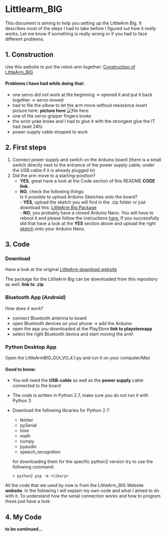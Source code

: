 # Littlearm_BIG

This document is aiming to help you setting up the LittleArm Big. It describes most of the steps I had to take before I figured out how it really works. Let me know if something is really wrong or if you had to face different problems.

## 1. Construction ##

Use this website to put the robot-arm together:
[Construction of LittleArm_BIG](http://www.instructables.com/id/LittleArm-Big/  "Construction of LittleArm_BIG")

#### Problems I have had while doing that: ####
* one servo did not work at the beginning -> opened it and put it back together -> servo moved
* had to file the *elbow* to let the arm move without resistance
insert picture here: **picture here** ![file here](/path/img.jpg "elbow")
* one of the servo gripper fingers broke
* the wrist yoke broke and I had to glue it with the strongest glue the IT had (wait 24h)
* power supply cable stopped to work

## 2. First steps ##
1. Connect power supply and switch on the Arduino board (there is a small switch directly next to the entrance of the power supply cable; under the USB cable if it is already plugged in)
2. Did the arm move to a starting-position?  
      - **YES**, great have a look at the Code section of this README **CODE link**.  
      - **NO**, check the following things:  
          Is it possible to upload Arduino Sketches onto the board?  
              - **YES**, upload the sketch you will find in the .zip folder or just download this: [LittleArm Big Package](../littlearm_big_software.zip)  
              - **NO**, you probably have a cloned Arduino Nano. You will have to reboot it and please follow the instructions [here.](http://www.instructables.com/id/How-To-Burn-a-Bootloader-to-Clone-Arduino-Nano-30/  "Bootloader") If you successfully did that have a look at the **YES** section above and upload the right [sketch](../LittleArmBIG_Sketch.ino) onto your Arduino Nano.

## 3. Code ##

### Download ##
Have a look at the original [LittleArm download website](https://www.littlearmrobot.com/downloads.html  "Downloads")

The package for the LittleArm Big can be downloaded from this repository as well. **link to .zip**

### Bluetooth App (Android) ###

How does it work?
* connect Bluetooth antenna to board
* open Bluetooth devices on your phone -> add the Arduino
* open the app you downloaded at the PlayStore **link to playstoreapp**
* select the right Bluetooth device and start moving the arm!

### Python Desktop App ###
Open the LittleArmBIG_GUI_VO_4.1.py and run it on your computer/Mac

#### Good to know: ####
* You will need the **USB-cable** as well as the **power supply** cable connected to the board
* The code is written in Python 2.7, make sure you do not run it with Python 3
* Download the following libraries for Python 2.7:
    * tkinter
    * pySerial
    * time
    * math
    * numpy
    * pyaudio
    * speech_recognition

  for downloading them for the specific python2 version try to use the following command:

  `> python2 pip -m <libary>`


All the code that we used by now is from the LittleArm_BIG Website **website**. In the following I will explain my own code and what I aimed to do with it. To understand how the serial connection works and how to program these just have a look

## 4. My Code ##
**to be continued...**

